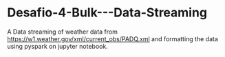 # Desafio-4-Bulk---Data-Streaming

A Data streaming of weather data from https://w1.weather.gov/xml/current_obs/PADQ.xml and formatting the data using pyspark on jupyter notebook.

